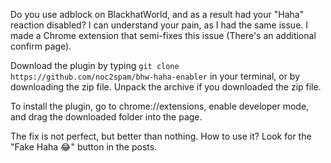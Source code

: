 Do you use adblock on BlackhatWorld, and as a result had your "Haha" reaction disabled? I can understand your pain, as I had the same issue. I made a Chrome extension that semi-fixes this issue (There's an additional confirm page).

Download the plugin by typing `git clone https://github.com/noc2spam/bhw-haha-enabler` in your terminal, or by downloading the zip file. Unpack the archive if you downloaded the zip file.

To install the plugin, go to chrome://extensions, enable developer mode, and drag the downloaded folder into the page.

The fix is not perfect, but better than nothing.
How to use it? Look for the "Fake Haha 😂" button in the posts.
